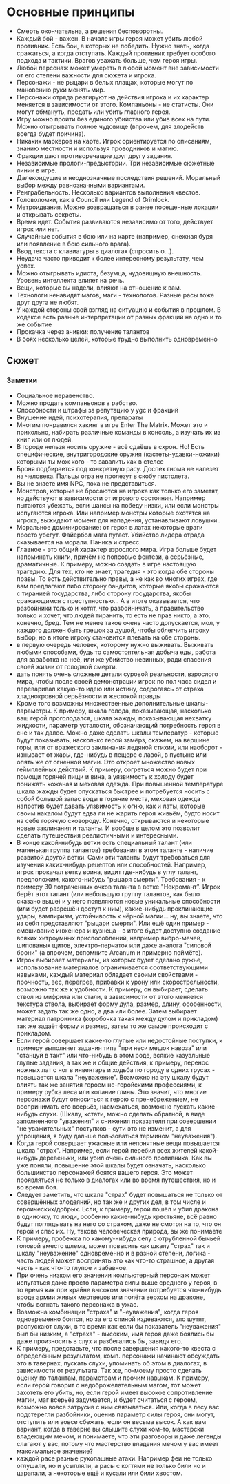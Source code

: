 # Основные принципы

- Смерть окончательна, а решения бесповоротны.
- Каждый бой - важен. В начале игры героя может убить любой противник. Есть бои, в которых не победить. Нужно знать, когда сражаться, а когда отступать. Каждый противник требует особого подхода и тактики. Врагов  уважать больше, чем героя игры.
- Любой персонаж может умереть в любой момент вне зависимости от его степени важности для сюжета и игрока.
- Персонажи - не рыцари в белых плащах, которые могут по мановению руки менять мир.
- Персонажи отряда реагируют на действия игрока и их характер меняется в зависимости от этого. Компаньоны - не статисты. Они могут обмануть, предать или убить главного героя.
- Игру можно пройти без единого убийства или убив всех на пути. Можно отыгрывать полное чудовище (впрочем, для злодейств всегда будет причина).
- Никаких маркеров на карте. Игрок ориентируется по описаниям, знанию местности и используя проводников и магию.
- Фракции дают противоречащие друг другу задания.
- Независимые прологи-предыстории. Три независимые сюжетные линии в игре.
- Далекоидущие и неоднозначные последствия решений. Моральный выбор между равнозначными вариантами.
- Реиграбельность. Несколько вариантов выполнения квестов.
- Головоломки, как в Council или Legend of Grimlock.
- Метроидвания. Можно возвращаться в ранее посещенные локации и открывать секреты.
- Время идет. События развиваются независимо от того, действует игрок или нет.
- Случайные события в бою или на карте (например, снежная буря или появление в бою сильного врага).
- Ввод текста с клавиатуры в диалогах (спросить о...).
- Неудача часто приводит к более интересному результату, чем успех.
- Можно отыгрывать идиота, безумца, чудовищную внешность. Уровень интеллекта влияет на речь. 
- Вещи, которые вы надели, влияют на отношение к вам.
- Технологи ненавидят магов, маги - технологов. Разные расы тоже друг друга не любят.
- У каждой стороны свой взгляд на ситуацию и события в прошлом. В кодексе есть разные интерпретации от разных фракций на одно и то же событие
- Прокачка через ачивки: получение талантов
- В боях несколько целей, которые трудно выполнить одновременно


## Сюжет


### Заметки
- Социальное неравенство.
- Можно продать компаньонов в рабство.
- Способности и штрафы за репутацию у ygc и фракций
- Внушение идей, психотерапия, препараты
- Многим понравился хакинг в игре Enter The Matrix. Может это и прикольно, набирать различные команды в консоль, а изучать их из книг или от людей.
- В городе нельзя носить оружие - всё сдаёшь в схрон. Но! Есть специфические, внутригородские оружия (кастеты-удавки-ножики) которыми ты мож кого - то завалить как в стелсе
- Броня подбирается под конкретную расу. Доспех гнома не налезет на человека. Пальцы огра не пролезут в скобу пистолета.
- Вы не знаете имя NPC, пока не представиться.
- Монстров, которые не бросаются на игрока как только его заметят, но действуют в зависимости от игрового состояния. Например пытаются убежать, если шансы на победу низки, или если монстры испугаются игрока. Или например монстры которые охотятся на игрока, выжидают момент для нападения, устанавливают ловушки..
- Моральное доминирование: от героя в латах некоторые враги просто убегут. Файербол мага пугает. Убийство лидера отрада сказывается на морали. Паника и стресс.
-  Главное - это общий характер взрослого мира. Игра больше будет напоминать книги, причём не попсовые фентези, а серьёзные, драматичные. К примеру, можно создать в игре настоящую трагедию. Для тех, кто не знает, трагедия - это когда обе стороны правы. То есть действительно правы, а не как во многих играх, где вам предлагают либо сторону бандитов, которые якобы сражаются с тиранией государства, либо сторону государства, якобы сражающимся с преступностью... А в итоге оказывается, что разбойники только и хотят, что разбойничать, а правительство только и хочет, что людей тиранить, то есть не прав никто, а это, конечно, бред. Тем не менее такое очень часто допускается, мол, у каждого должен быть грешок за душой, чтобы облегчить игроку выбор, но в итоге игроку становится плевать на обе стороны.
- в первую очередь человек, которому нужно выживать. Выживать любыми способами, будь то самостоятельная добыча еды, работа для заработка на неё, или же убийство невинных, ради спасения своей жизни от голодной смерти.
- дать понять очень сложные детали суровой реальности, взрослого мира, чтобы после своей демонстрации игрок по пол часа сидел и переваривал какую-то идею или истину, содрогаясь от страха хладнокровной серьёзности и жестокой правды
- Кроме того возможны множественные дополнительные шкалы-параметры. К примеру, шкала голода, показывающая, насколько ваш герой проголодался, шкала жажды, показывающая нехватку жидкости, параметр усталости, обозначающий потребность героя в сне и так далее. Можно даже сделать шкалы температур - которые будут показывать, насколько герой замёрз, скажем, на вершине горы, или от вражеского заклинания ледяной стихии, или наоборот - изнывает от жары, где-нибудь в пещере с лавой, в пустыне или опять же от огненной магии. Это откроет множество новых геймплейных действий. К примеру, согреться можно будет при помощи горячей пищи и вина, а уязвимость к холоду будет понижать кожаная и меховая одежда. При повышенной температуре шкала жажды будет опускаться быстрее и потребуется носить с собой большой запас воды в горячие места, меховая одежда напротив будет давать уязвимость к огню, как и латы, которые своим накалом будут едва ли не жарить героя живьём, будто носит на себе горячую сковороду. Конечно, открываются и некоторые новые заклинания и таланты. И вообще в целом это позволит сделать путешествия реалистичными и интересными.
- В конце какой-нибудь ветки есть специальный талант (или маленькая группа талантов) требования в этом таланте - наличие развитой другой ветки. Сами эти таланты будут требоваться для изучения каких-нибудь рецептов или способностей. Например, игрок прокачал ветку воина, видит где-нибудь в углу талант, предположим, какого-нибудь "рыцаря смерти". Требования - к примеру 30 потраченных очков таланта в ветке "Некромант". Игрок берёт этот талант (или небольшую группу талантов, как было сказано выше) и у него появляются новые уникальные способности (или будет разрешён доступ к ним), какие-нибудь проклинающие удары, вампиризм, устойчивость к чёрной магии... ну, вы знаете, что из себя представляют "рыцари смерти". Или ещё один пример - смешивание инженера и кузнеца - в итоге будет доступно создание всяких хитроумных приспособлений, например вибро-мечей, шипованых щитов, электро-перчаток или даже аналога "силовой брони" (а впрочем, вспомните Arcanum и примерно поймёте).
- Игрок выбирает материалы, из которых будет сделано ружьё, использование материалов ограничивается соответствующими навыками, каждый материал обладает своими свойствами - прочность, вес, перегрев, прибавки к урону или скорострельности, возможно так же к удобности. К примеру, он выбирает, сделать ствол из мифрила или стали, в зависимости от этого меняется текстура ствола, выбирает форму дула, размер, длину, особенности, может задать так же одно, а два или более. Затем выбирает материал патронника (коробочка такая между дулом и прикладом) так же задаёт форму и размер, затем то же самое происходит с прикладом.
- Если герой совершает какие-то глупые или недостойные поступки, к примеру выполняет задания типа "при неси мешок навоза" или "станцуй в такт" или что-нибудь в этом роде, всякие казуальные глупые задания, а так же и общие действия, к примеру, перенос ножных лат с ног в инвентарь и ходьба по городу в одних трусах - повышается шкала "неуважение". Возможно на эту шкалу будут влиять так же занятия героем не-геройскими профессиями, к примеру рубка леса или копание глины. Это значит, что многие персонажи будут относиться к герою с пренебрежением, не воспринимать его всерьёз, насмехаться, возможно пускать какие-нибудь слухи. (Шкалу, кстати, можно сделать обратной, в виде заполненного "уважения" и снижения показателя при совершении "не уважительных" поступков - сути это не изменит, а для упрощения, я буду дальше пользоваться термином "неуважения").
- Когда герой совершает ужасные или непонятные вещи повышается шкала "страх". Например, если герой перебил всех жителей какой-нибудь деревеньки, или убил очень сильного противника. Как вы уже поняли, повышение этой шкалы будет означать, насколько большинство персонажей боятся вашего героя. Это может проявляться не только в диалогах или во время путешествия, но и во время боя.
- Следует заметить, что шкала "страх" будет повышаться не только от совершённых злодеяний, но так же и других дел, в том числе и героических/добрых. Если, к примеру, герой пошёл и убил дракона в одиночку, то люди, особенно какие-нибудь крестьяне, всё равно будут поглядывать на него со страхом, даже не смотря на то, что он герой и спас их. Ну, такова человеческая природа, вы же понимаете
- К примеру, пробежка по какому-нибудь селу с отрубленной бычьей головой вместо шлема, может повысить как шкалу "страх" так и шкалу "неуважение" одновременно и в разной степени, логика - часть людей может воспринять это как что-то страшное, а другая часть - как что-то глупое и забавное.
- При очень низком его значении компьютерный персонаж может испугаться даже просто параметра силы выше среднего у героя, в то время как при крайне высоком значении потребуется что-нибудь вроде армии живых мертвецов или полёта верхом на драконе, чтобы вогнать такого персонажа в ужас.
- Возможна комбинации "страха" и "неуважения", когда героя одновременно боятся, но за его спиной издеваются, зло шутят, распускают слухи, в то время как если бы показатель "неуважения" был бы низким, а "страха" - высоким, имя героя даже боялись бы даже произносить в слух и разбегались бы, завидя его.
-  К примеру, представьте, что после завершения какого-то квеста с определённым результатом, комп. персонажи начинают обсуждать это в тавернах, пускать слухи, упоминать об этом в диалогах, в зависимости от результата. Так же, по-моему просто сделать оценку по талантам, параметрам и прочим навыкам. К примеру, если герой говорит с недоброжелательным магом, тот может захотеть его убить, но, если герой имеет высокое сопротивление магии, маг всерьёз задумается, и будет считаться с героем, возможно вовсе затрусив с ним связываться. Или, когда в лесу вас подстерегли разбойники, оценив параметр силы героя, они могут, отступить или вовсе сбежать, если он весьма высок. А как вам вариант, когда в таверне вы слышите слухи ком-то, мастерски владеющим мечом, и понимаете, что эти разговоры и даже легенды слагают у вас, потому что мастерство владения мечом у вас имеет максимальное значение?
-  каждой расе разные рукопашные атаки. Например феи не только оглушали, но и усыпляли, а расы с когтями не только били но и царапали, а некоторые ещё и кусали или били хвостом.


